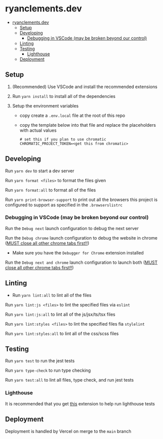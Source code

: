 # ryanclements.dev

- [ryanclements.dev](#ryanclementsdev)
  - [Setup](#setup)
  - [Developing](#developing)
    - [Debugging in VSCode (may be broken beyond our control)](#debugging-in-vscode-may-be-broken-beyond-our-control)
  - [Linting](#linting)
  - [Testing](#testing)
    - [Lighthouse](#lighthouse)
  - [Deployment](#deployment)

## Setup

1. (Recommended) Use VSCode and install the recommended extensions
2. Run `yarn install` to install all of the dependencies
3. Setup the environment variables

   - copy create a `.env.local` file at the root of this repo
   - copy the template below into that file and replace the placeholders with actual values

     ```.env
     # set this if you plan to use chromatic
     CHROMATIC_PROJECT_TOKEN=<get this from chromatic>
     ```

## Developing

Run `yarn dev` to start a dev server

Run `yarn format <files>` to format the files given

Run `yarn format:all` to format all of the files

Run `yarn print-browser-support` to print out all the browsers this project is configured to support as specified in the `.browserslistrc`

### Debugging in VSCode (may be broken beyond our control)

Run the `Debug next` launch configuration to debug the next server

Run the `Debug chrome` launch configuration to debug the website in chrome ([MUST close all other chrome tabs first!!](https://stackoverflow.com/a/55505708))

- Make sure you have the `Debugger for Chrome` extension installed

Run the `Debug next and chrome` launch configuration to launch both ([MUST close all other chrome tabs first!!](https://stackoverflow.com/a/55505708))

## Linting

- Run `yarn lint:all` to lint all of the files

Run `yarn lint:js <files>` to lint the specified files via `eslint`

Run `yarn lint:js:all` to lint all of the js/jsx/ts/tsx files

Run `yarn lint:styles <files>` to lint the specified files fia `stylelint`

Run `yarn lint:styles:all` to lint all of the css/scss files

## Testing

Run `yarn test` to run the jest tests

Run `yarn type-check` to run type checking

Run `yarn test:all` to lint all files, type check, and run jest tests

### Lighthouse

It is recommended that you get [this](https://chrome.google.com/webstore/detail/lighthouse/blipmdconlkpinefehnmjammfjpmpbjk/related) extension to help run lighthouse tests

## Deployment

Deployment is handled by Vercel on merge to the `main` branch
